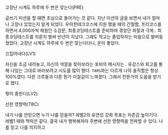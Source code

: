 고장난 시계도 하루에 두 번은 맞는다(PRE)

글쓰기 미션을 할 떄면 초심으로 돌아가는 것 같다. 지난 미션의 글을 보면서 내가 얼마나 고장나 있었는지 알게 되었다. 우아한테크코스에 지원 했을 때의 간절함, 프리코스를 하면서 4,000자씩 채웠던 소감문, 최종코딩테스트를 준비하며 겪었던 좌절과 극복..
최종코딩테스트를 치룬지 벌써 반년이 지났다. 그래도 학교는 졸업하자는 마음으로 발버둥 쳤었다. 고장난 시계도 하루에 두 번은 맞는다더니, 운이 좋았다.

끄집어내다(LV1)

자신을 조금 내려놓고, 자신의 색깔을 찾아보라는 포비의 메시지는 . 유강스와 회고를 통해 나있는 그대로 바라보려고 시도를 많이 했다. `TARS`와는 다르게 나의 솔직함은 항상 100%였다. 다른 크루들과 다른 뭔가 이질감이 느껴졌다. 그래서 전문가의 도움을 받기로 했다. 

뭣이 중헌디(LV2)





선한 영향력(TBC)

내가 나를 안믿으면 누가 나를 믿을까? 레벨2의 유연성 강화 목표는 자존감 높이기다. 레벨1 때와 맥락은 같다. 결국 내가 행복해져야 주변에 선한 영향력을 전파할 수 있다. 나를 믿고 나를 의지하고 